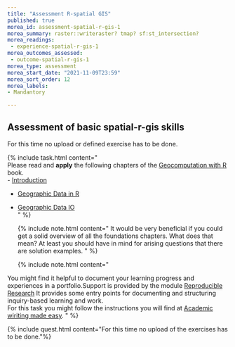 ```yaml
---
title: "Assessment R-spatial GIS"
published: true
morea_id: assessment-spatial-r-gis-1
morea_summary: raster::writeraster? tmap? sf:st_intersection?
morea_readings:
 - experience-spatial-r-gis-1
morea_outcomes_assessed:
 - outcome-spatial-r-gis-1
morea_type: assessment
morea_start_date: "2021-11-09T23:59"
morea_sort_order: 12
morea_labels:
- Mandantory

---
```



## Assessment of basic spatial-r-gis skills




For this time no upload or defined exercise has to be done.



{% include task.html content="<br>Please read and **apply** the following chapters of the [Geocomputation with R](https://geocompr.robinlovelace.net/index.html) book. <br> - [Introduction](https://geocompr.robinlovelace.net/intro.html)<br>
- [Geographic Data in R](https://geocompr.robinlovelace.net/spatial-class.html)<br>
- [Geographic Data IO](https://geocompr.robinlovelace.net/read-write.html#read-write)<br>
" %}
 
  {% include note.html content="
  It would be very beneficial if you could get a solid overview of all the foundations chapters. What does that mean? At least you should have in mind for arising questions that there are solution examples. " %}
  
  {% include note.html content="
  
You might find it helpful to document your learning progress and experiences in a portfolio.Support is provided by the module [Reproducible Research](https://gisma-courses.github.io/LV-19-d19-006-22/modules/gis-reproducible-research/) It provides some entry points for documenting and structuring inquiry-based learning and work. <br>
  For this task you might follow the instructions you will find at [Academic wiriting made easy](https://gisma-courses.github.io/gi-modules/post/2021-11-16-making-of-academic-websites/). " %}

{% include quest.html content="For this time no upload of the exercises has to be done."%}
